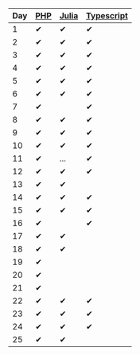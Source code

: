 | Day | [PHP](php/src/Aoc/Days) | [Julia](julia/src) | [Typescript](typescript/src/days) |
| --- | --- | ----- | ----- |
| 1   | ✔ | ✔ | ✔ |
| 2   | ✔ | ✔ | ✔ |
| 3   | ✔ | ✔ | ✔ |
| 4   | ✔ | ✔ | ✔ |
| 5   | ✔ | ✔ | ✔ |
| 6   | ✔ | ✔ | ✔ |
| 7   | ✔ |   | ✔ |
| 8   | ✔ | ✔ | ✔ |
| 9   | ✔ | ✔ | ✔ |
| 10  | ✔ | ✔ | ✔ |
| 11  | ✔ | ...  | ✔ |
| 12  | ✔ | ✔ | ✔ |
| 13  | ✔ | ✔ |  |
| 14  | ✔ | ✔ | ✔ |
| 15  | ✔ | ✔  | ✔ |
| 16  | ✔ |   | ✔ |
| 17  | ✔ | ✔ |  |
| 18  | ✔ | ✔ |  |
| 19  | ✔ |   |  |
| 20  | ✔ |   |  |
| 21  | ✔ |   |  |
| 22  | ✔ | ✔ | ✔ |
| 23  | ✔ | ✔ | ✔ |
| 24  | ✔ | ✔ | ✔ |
| 25  | ✔ | ✔ |  |
